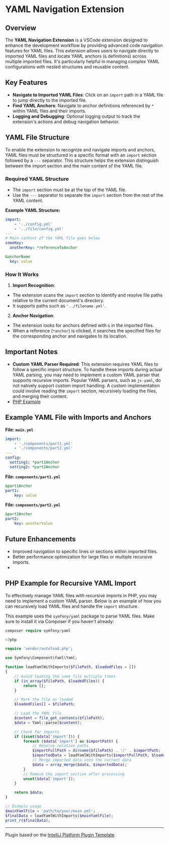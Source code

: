 # YAML Navigation Extension

## Overview

The **YAML Navigation Extension** is a VSCode extension designed to enhance the development workflow by providing advanced code navigation features for YAML files. This extension allows users to navigate directly to imported YAML files and locate YAML anchors (`&` definitions) across multiple imported files. It's particularly helpful in managing complex YAML configurations with nested structures and reusable content.

## Key Features

-   **Navigate to Imported YAML Files**: Click on an `import` path in a YAML file to jump directly to the imported file.
-   **Find YAML Anchors**: Navigate to anchor definitions referenced by `*` within YAML files and their imports.
-   **Logging and Debugging**: Optional logging output to track the extension's actions and debug navigation behavior.

## YAML File Structure

To enable the extension to recognize and navigate imports and anchors, YAML files must be structured in a specific format with an `import` section followed by a `---` separator. This structure helps the extension distinguish between the import section and the main content of the YAML file.

### Required YAML Structure

-   The `import` section must be at the top of the YAML file.
-   Use the `---` separator to separate the `import` section from the rest of the YAML content.

**Example YAML Structure:**

```yaml
import:
    - '../config.yml'
    - '../file/config.yml'
---
# Main content of the YAML file goes below
someKey:
  anotherKey: *referenceToAnchor

&anchorName
  key: value
```

### How It Works

1. **Import Recognition**:

  - The extension scans the `import` section to identify and resolve file paths relative to the current document's directory.
  - It supports paths such as `'../filename.yml'`.

2. **Anchor Navigation**:
  - The extension looks for anchors defined with `&` in the imported files.
  - When a reference (`*anchor`) is clicked, it searches the specified files for the corresponding anchor and navigates to its location.

## Important Notes

-   **Custom YAML Parser Required**: This extension requires YAML files to follow a specific import structure. To handle these imports during actual YAML parsing, you may need to implement a custom YAML parser that supports recursive imports. Popular YAML parsers, such as `js-yaml`, do not natively support custom import handling. A custom implementation could involve reading the `import` section, recursively loading the files, and merging their content.
-   [PHP Example](#PHP-Example-for-Recursive-YAML-Import)

## Example YAML File with Imports and Anchors

**File: `main.yml`**

```yaml
import:
    - './components/part1.yml'
    - './components/part2.yml'
---
config:
  setting1: *part1Anchor
  setting2: *part2Anchor
```

**File: `components/part1.yml`**

```yaml
&part1Anchor
part1:
    key: value
```

**File: `components/part2.yml`**

```yaml
&part2Anchor
part2:
    key: anotherValue
```



## Future Enhancements

-   Improved navigation to specific lines or sections within imported files.
-   Better performance optimization for large files or multiple recursive imports.
-

## PHP Example for Recursive YAML Import

To effectively manage YAML files with recursive imports in PHP, you may need to implement a custom YAML parser. Below is an example of how you can recursively load YAML files and handle the `import` structure.

This example uses the `symfony/yaml` package to parse YAML files. Make sure to install it via Composer if you haven't already:

```php
composer require symfony/yaml

<?php

require 'vendor/autoload.php';

use Symfony\Component\Yaml\Yaml;

function loadYamlWithImports($filePath, $loadedFiles = [])
{
    // Avoid loading the same file multiple times
    if (in_array($filePath, $loadedFiles)) {
        return [];
    }

    // Mark the file as loaded
    $loadedFiles[] = $filePath;

    // Load the YAML file
    $content = file_get_contents($filePath);
    $data = Yaml::parse($content);

    // Check for imports
    if (isset($data['import'])) {
        foreach ($data['import'] as $importPath) {
            // Resolve relative paths
            $importFullPath = dirname($filePath) . '/' . $importPath;
            $importedData = loadYamlWithImports($importFullPath, $loadedFiles);
            // Merge imported data into the current data
            $data = array_merge($data, $importedData);
        }
        // Remove the import section after processing
        unset($data['import']);
    }

    return $data;
}

// Example usage
$mainYamlFile = 'path/to/your/main.yml';
$finalData = loadYamlWithImports($mainYamlFile);
print_r($finalData);
```

<!-- Plugin description -->

<!-- Plugin description end -->

---
Plugin based on the [IntelliJ Platform Plugin Template][template].

[template]: https://github.com/JetBrains/intellij-platform-plugin-template
[docs:plugin-description]: https://plugins.jetbrains.com/docs/intellij/plugin-user-experience.html#plugin-description-and-presentation
